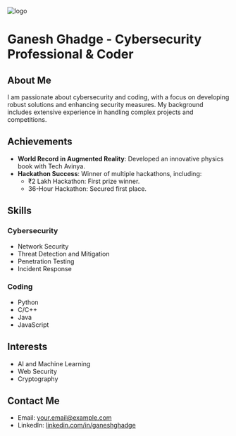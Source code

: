 ![logo]()
# Ganesh Ghadge - Cybersecurity Professional & Coder

## About Me
I am passionate about cybersecurity and coding, with a focus on developing robust solutions and enhancing security measures. My background includes extensive experience in handling complex projects and competitions.

## Achievements
- **World Record in Augmented Reality**: Developed an innovative physics book with Tech Avinya.
- **Hackathon Success**: Winner of multiple hackathons, including:
  - ₹2 Lakh Hackathon: First prize winner.
  - 36-Hour Hackathon: Secured first place.
  
## Skills
### Cybersecurity
- Network Security
- Threat Detection and Mitigation
- Penetration Testing
- Incident Response

### Coding
- Python
- C/C++
- Java
- JavaScript

## Interests
- AI and Machine Learning
- Web Security
- Cryptography

## Contact Me
- Email: your.email@example.com
- LinkedIn: [linkedin.com/in/ganeshghadge](https://linkedin.com/in/ganeshghadge)
